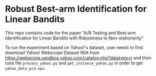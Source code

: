 # Robust Best-arm Identification for Linear Bandits

This repo contains code for the paper "A/B Testing and Best-arm Identification for Linear Bandits with Robustness to Non-stationarity"

To run the experiment based on Yahoo!'s dataset, user needs to first download Yahoo! Webscope Dataset R6A from https://webscope.sandbox.yahoo.com/catalog.php?datatype=r and then runs file `process_yahoo.py` and  `get_instance_yahoo.py` in order to get `yahoo_data_pca.npz`.
